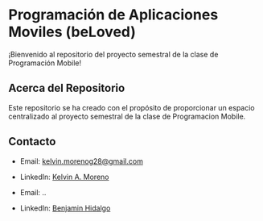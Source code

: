 # Programación de Aplicaciones Moviles (beLoved)

¡Bienvenido al repositorio del proyecto semestral de la clase de Programación Mobile!

## Acerca del Repositorio

Este repositorio se ha creado con el propósito de proporcionar un espacio centralizado al proyecto semestral de la clase de Programacion Mobile.

## Contacto
- Email: kelvin.morenog28@gmail.com
- LinkedIn: [Kelvin A. Moreno](https://www.linkedin.com/in/kelvin-a-moreno/)

- Email: ..
- LinkedIn: [Benjamin Hidalgo](https://www.linkedin.com/in/benjamin-hidalgo-gomez-35141b251/)
